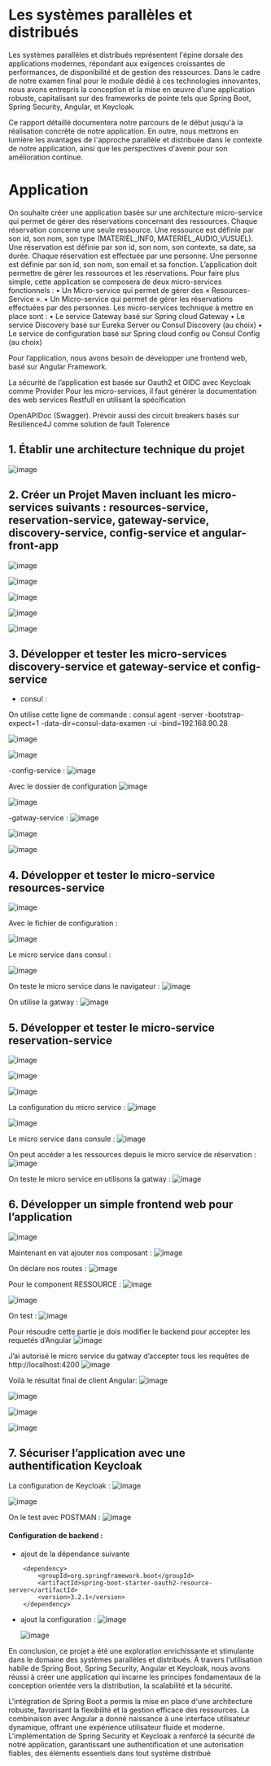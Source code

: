# Les systèmes parallèles et distribués 

Les systèmes parallèles et distribués représentent l'épine dorsale des applications modernes, répondant aux exigences croissantes de performances, de disponibilité et de gestion des ressources. Dans le cadre de notre examen final pour le module dédié à ces technologies innovantes, 
nous avons entrepris la conception et la mise en œuvre d'une application robuste, capitalisant sur des frameworks de pointe tels que Spring Boot, Spring Security, Angular, et Keycloak.

Ce rapport détaillé documentera notre parcours de le début jusqu'à la réalisation concrète de notre application. En outre, 
nous mettrons en lumière les avantages de l'approche parallèle et distribuée dans le contexte de notre application, ainsi que les perspectives d'avenir pour son amélioration continue.
 

# Application
On souhaite créer une application basée sur une architecture micro-service qui permet de gérer des réservations concernant des ressources. Chaque réservation concerne une seule ressource. Une ressource est définie par son id, son nom, son type (MATERIEL_INF0, MATERIEL_AUDIO_VUSUEL). Une réservation est définie par son id, son nom, son contexte, sa date, sa durée. Chaque réservation est effectuée par une personne. Une personne est définie par son id, son nom, son email et sa fonction.
L’application doit permettre de gérer les ressources et les réservations. Pour faire plus simple, cette application se composera de deux micro-services fonctionnels :
• Un Micro-service qui permet de gérer des « Resources-Service ».
• Un Micro-service qui permet de gérer les réservations effectuées par des personnes.
Les micro-services technique à mettre en place sont :
• Le service Gateway basé sur Spring cloud Gateway
• Le service Discovery base sur Eureka Server ou Consul Discovery (au choix)
• Le service de configuration basé sur Spring cloud config ou Consul Config (au choix)

Pour l’application, nous avons besoin de développer une frontend web, basé sur Angular Framework.

La sécurité de l’application est basée sur Oauth2 et OIDC avec Keycloak comme Provider
Pour les micro-services, il faut générer la documentation des web services Restfull en utilisant la spécification

OpenAPIDoc (Swagger). Prévoir aussi des circuit breakers basés sur Resilience4J comme solution de fault
Tolerence



## 1.	Établir une architecture technique du projet
![image](https://github.com/salma-SABROU/examen-S3/assets/129564311/5d3dfe4a-9101-43ee-bc0f-a9dcce161f3e)
 

## 2.	Créer un Projet Maven incluant les micro-services suivants : resources-service, reservation-service, gateway-service, discovery-service, config-service et angular-front-app
![image](https://github.com/salma-SABROU/examen-S3/assets/129564311/fa69aae9-0107-45b0-9d26-d68a09656486)

 ![image](https://github.com/salma-SABROU/examen-S3/assets/129564311/a1249b7d-b1b9-4cd2-8373-8b2f11a6270a)

![image](https://github.com/salma-SABROU/examen-S3/assets/129564311/05d63053-9b8a-406e-968a-8fe3e9bf4e76)

![image](https://github.com/salma-SABROU/examen-S3/assets/129564311/87c0c5ad-5a9b-4a5d-9abc-0a0377bec5e0)

 ![image](https://github.com/salma-SABROU/examen-S3/assets/129564311/2c1c6673-0357-4ae0-8632-01bf5d40df29)


## 3.	 Développer et tester les micro-services discovery-service et gateway-service et config-service

- consul : 

On utilise cette ligne de commande :
consul agent -server -bootstrap-expect=1 -data-dir=consul-data-examen -ui -bind=192.168.90.28

 ![image](https://github.com/salma-SABROU/examen-S3/assets/129564311/ee9d889e-0f85-45e4-90b1-23360f2179aa)

![image](https://github.com/salma-SABROU/examen-S3/assets/129564311/aacc6be7-2a96-4eb8-989c-93f49071b222)

-config-service :
![image](https://github.com/salma-SABROU/examen-S3/assets/129564311/e4609d68-1079-42d7-a81d-b810a9e25392)

Avec le dossier de configuration
 ![image](https://github.com/salma-SABROU/examen-S3/assets/129564311/b4db342f-ea68-4765-bae6-077a61de5136)

![image](https://github.com/salma-SABROU/examen-S3/assets/129564311/7bc3a630-e762-4b80-9840-d589b2cf1604)

-gatway-service :
 ![image](https://github.com/salma-SABROU/examen-S3/assets/129564311/a5eb73e2-34e1-4ee6-b0ea-56fcd286ecfa)

![image](https://github.com/salma-SABROU/examen-S3/assets/129564311/d3384922-ca55-41ef-b3ac-b1c83802f84a)

![image](https://github.com/salma-SABROU/examen-S3/assets/129564311/a233a55c-b043-49f1-af3a-ae899ab71f25)
 
## 4.	Développer et tester le micro-service resources-service 

![image](https://github.com/salma-SABROU/examen-S3/assets/129564311/dce6a852-e914-4305-916f-52f13ffdc34f)

Avec le fichier de configuration : 
 
 ![image](https://github.com/salma-SABROU/examen-S3/assets/129564311/96862471-3f7a-4525-9afb-72f7c12a0b3e)

Le micro service dans consul :

![image](https://github.com/salma-SABROU/examen-S3/assets/129564311/24d6ab8f-1beb-4688-a8b1-15c721ef5763)
 
On teste le micro service dans le navigateur :
 ![image](https://github.com/salma-SABROU/examen-S3/assets/129564311/698a7113-142f-4ba4-9b2f-8bdd9c28c7e7)

On utilise la gatway :
![image](https://github.com/salma-SABROU/examen-S3/assets/129564311/70f63244-897a-4174-9eca-1594a91aad49)
 

## 5.	Développer et tester le micro-service reservation-service 
![image](https://github.com/salma-SABROU/examen-S3/assets/129564311/71dcb441-ac03-4410-a931-b22bbd4a8b0f)

![image](https://github.com/salma-SABROU/examen-S3/assets/129564311/5cfb8d2b-b6cb-4dcf-81d3-b654db665b2b)
 
![image](https://github.com/salma-SABROU/examen-S3/assets/129564311/f7a62400-5e7a-4692-aa91-b787b0a00f2c)

La configuration du micro service :
![image](https://github.com/salma-SABROU/examen-S3/assets/129564311/b02983df-9fa7-4bd4-b6e5-bb6c0010484b)

![image](https://github.com/salma-SABROU/examen-S3/assets/129564311/58800473-b43c-4463-a604-386ccac2d8a9)

Le micro service dans consule :
![image](https://github.com/salma-SABROU/examen-S3/assets/129564311/7d479d53-d105-4e40-8873-89e8a65d2204)

On peut accéder a les ressources depuis le micro service de réservation :
![image](https://github.com/salma-SABROU/examen-S3/assets/129564311/9e98d421-f81f-4388-86c6-c25a7d68678a)
 
On teste le micro service en utilisons la gatway : 
![image](https://github.com/salma-SABROU/examen-S3/assets/129564311/71ed94c2-6754-4089-9bee-8c0b460e9cb6)
 
## 6.	Développer un simple frontend web pour l’application
![image](https://github.com/salma-SABROU/examen-S3/assets/129564311/aa604e7d-451e-44bb-97e5-1fb52c3b7ee5)

Maintenant en vat ajouter nos composant :
 ![image](https://github.com/salma-SABROU/examen-S3/assets/129564311/cac1887f-afa8-4990-b58f-a6fc003b4d40)

On déclare nos routes :
 ![image](https://github.com/salma-SABROU/examen-S3/assets/129564311/032de8e2-7e2a-4610-98b2-40c96f4cef50)

Pour le component RESSOURCE :
![image](https://github.com/salma-SABROU/examen-S3/assets/129564311/f21eccc0-44e1-4ea3-993a-5ce0536be52a)

![image](https://github.com/salma-SABROU/examen-S3/assets/129564311/56b20835-dbb4-44a0-9531-bddbb79685a3)
 
On test : 
![image](https://github.com/salma-SABROU/examen-S3/assets/129564311/be7394ea-afda-4db7-b7d9-18eda094a0c6)

Pour résoudre cette partie je dois modifier le backend pour accepter les requetés d’Angular
![image](https://github.com/salma-SABROU/examen-S3/assets/129564311/4fb1ecb6-13cc-410b-a21d-c3332484bd3f)

J’ai autorisé le micro service du gatway d’accepter tous les requêtes de http://localhost:4200
 ![image](https://github.com/salma-SABROU/examen-S3/assets/129564311/2ea17e99-0a9a-4646-b03f-943a687fbfc9)

Voilà le résultat final de client Angular:
![image](https://github.com/salma-SABROU/examen-S3/assets/129564311/2dc4f94c-dfcc-4c83-9155-c529df0ed5fa)

 ![image](https://github.com/salma-SABROU/examen-S3/assets/129564311/005f218a-c5d8-471e-90e7-4e74afd069dc)

![image](https://github.com/salma-SABROU/examen-S3/assets/129564311/d873f1f7-f16f-41fd-a311-550a00d61a7d)

![image](https://github.com/salma-SABROU/examen-S3/assets/129564311/0170c8a5-7b31-4236-b9ea-606891eec881)
 
 
## 7.	Sécuriser l’application avec une authentification Keycloak

La configuration de Keycloak :
![image](https://github.com/salma-SABROU/examen-S3/assets/129564311/2c221527-78b7-4bc6-aacc-f696eb21d168)

 ![image](https://github.com/salma-SABROU/examen-S3/assets/129564311/2b6862f8-7b56-4079-804e-b6ccab71846a)

On le test avec POSTMAN :
![image](https://github.com/salma-SABROU/examen-S3/assets/129564311/f9c3bf41-3789-4ca4-9038-b321f31c8c72)

#### Configuration de backend :
- ajout de la dépendance suivante
<!-- https://mvnrepository.com/artifact/org.springframework.boot/spring-boot-starter-oauth2-resource-server -->
		<dependency>
			<groupId>org.springframework.boot</groupId>
			<artifactId>spring-boot-starter-oauth2-resource-server</artifactId>
			<version>3.2.1</version>
		</dependency>

- ajout la configuration :
  ![image](https://github.com/salma-SABROU/examen-S3/assets/129564311/f548f240-d1a8-4204-9759-142608b0128d)

  ![image](https://github.com/salma-SABROU/examen-S3/assets/129564311/a079e1fc-87ed-4183-81d0-d671125a95c7)


En conclusion, ce projet a été une exploration enrichissante et stimulante dans le domaine des systèmes parallèles et distribués. À travers l'utilisation habile de Spring Boot, Spring Security, Angular et Keycloak, nous avons réussi à créer une application qui incarne les principes fondamentaux de la conception orientée vers la distribution, la scalabilité et la sécurité.

L'intégration de Spring Boot a permis la mise en place d'une architecture robuste, favorisant la flexibilité et la gestion efficace des ressources. La combinaison avec Angular a donné naissance à une interface utilisateur dynamique, offrant une expérience utilisateur fluide et moderne. L'implémentation de Spring Security et Keycloak a renforcé la sécurité de notre application, garantissant une authentification et une autorisation fiables, des éléments essentiels dans tout système distribué

